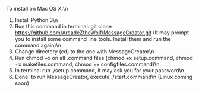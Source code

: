 To install on Mac OS X:\n
1. Install Python 3\n
2. Run this command in terminal: git clone https://github.com/ArcadeZtheWolf/MessageCreator.git (It may prompt you to install some command line tools. Install them and run the command again)\n
3. Change directory (cd) to the one with MessageCreator\n
4. Run chmod +x on all .command files (chmod +x setup.command, chmod +x makefiles.command, chmod +x configfiles.command)\n
5. In terminal run ./setup.command, it may ask you for your password\n
6. Done! to run MessageCreator, execute ./start.command\n
(Linux coming soon)